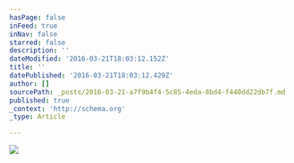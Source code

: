 ```yaml
---
hasPage: false
inFeed: true
inNav: false
starred: false
description: ''
dateModified: '2016-03-21T18:03:12.152Z'
title: ''
datePublished: '2016-03-21T18:03:12.429Z'
author: []
sourcePath: _posts/2016-03-21-a7f9b4f4-5c85-4eda-8bd4-f440dd22db7f.md
published: true
_context: 'http://schema.org'
_type: Article

---
```

![](https://the-grid-user-content.s3-us-west-2.amazonaws.com/d6a7e021-59c5-4a21-8af9-6ff438b74199.jpg)